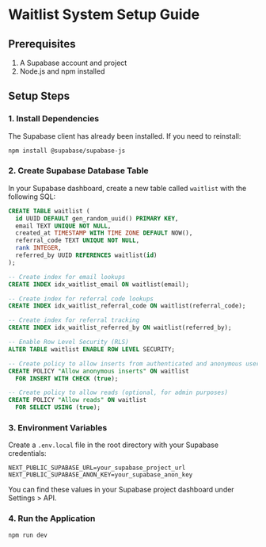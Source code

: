 # Waitlist System Setup Guide

## Prerequisites

1. A Supabase account and project
2. Node.js and npm installed

## Setup Steps

### 1. Install Dependencies

The Supabase client has already been installed. If you need to reinstall:

```bash
npm install @supabase/supabase-js
```

### 2. Create Supabase Database Table

In your Supabase dashboard, create a new table called `waitlist` with the following SQL:

```sql
CREATE TABLE waitlist (
  id UUID DEFAULT gen_random_uuid() PRIMARY KEY,
  email TEXT UNIQUE NOT NULL,
  created_at TIMESTAMP WITH TIME ZONE DEFAULT NOW(),
  referral_code TEXT UNIQUE NOT NULL,
  rank INTEGER,
  referred_by UUID REFERENCES waitlist(id)
);

-- Create index for email lookups
CREATE INDEX idx_waitlist_email ON waitlist(email);

-- Create index for referral code lookups
CREATE INDEX idx_waitlist_referral_code ON waitlist(referral_code);

-- Create index for referral tracking
CREATE INDEX idx_waitlist_referred_by ON waitlist(referred_by);

-- Enable Row Level Security (RLS)
ALTER TABLE waitlist ENABLE ROW LEVEL SECURITY;

-- Create policy to allow inserts from authenticated and anonymous users
CREATE POLICY "Allow anonymous inserts" ON waitlist
  FOR INSERT WITH CHECK (true);

-- Create policy to allow reads (optional, for admin purposes)
CREATE POLICY "Allow reads" ON waitlist
  FOR SELECT USING (true);
```

### 3. Environment Variables

Create a `.env.local` file in the root directory with your Supabase credentials:

```env
NEXT_PUBLIC_SUPABASE_URL=your_supabase_project_url
NEXT_PUBLIC_SUPABASE_ANON_KEY=your_supabase_anon_key
```

You can find these values in your Supabase project dashboard under Settings > API.

### 4. Run the Application

```bash
npm run dev
```
